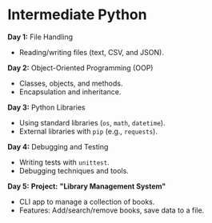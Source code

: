 # Intermediate Python

**Day 1:** File Handling

- Reading/writing files (text, CSV, and JSON).

**Day 2:** Object-Oriented Programming (OOP)

- Classes, objects, and methods.
- Encapsulation and inheritance.

**Day 3:** Python Libraries

- Using standard libraries (`os`, `math`, `datetime`).
- External libraries with `pip` (e.g., `requests`).

**Day 4:** Debugging and Testing

- Writing tests with `unittest`.
- Debugging techniques and tools.

**Day 5:** **Project:** **"Library Management System"**

- CLI app to manage a collection of books.
- Features: Add/search/remove books, save data to a file.
